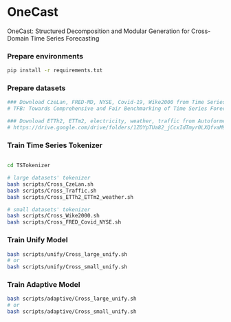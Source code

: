 # OneCast
OneCast: Structured Decomposition and Modular Generation for Cross-Domain Time Series Forecasting

### Prepare environments
```bash
pip install -r requirements.txt
```

### Prepare datasets

```bash
### Download CzeLan, FRED-MD, NYSE, Covid-19, Wike2000 from Time Series Benchmark
# TFB: Towards Comprehensive and Fair Benchmarking of Time Series Forecasting Methods

### Download ETTh2, ETTm2, electricity, weather, traffic from Autoformer
# https://drive.google.com/drive/folders/1ZOYpTUa82_jCcxIdTmyr0LXQfvaM9vIy
```

### Train Time Series Tokenizer

```bash

cd TSTokenizer

# large datasets' tokenizer
bash scripts/Cross_CzeLan.sh
bash scripts/Cross_Traffic.sh
bash scripts/Cross_ETTh2_ETTm2_weather.sh

# small datasets' tokenizer
bash scripts/Cross_Wike2000.sh
bash scripts/Cross_FRED_Covid_NYSE.sh
```

### Train Unify Model
```bash
bash scripts/unify/Cross_large_unify.sh
# or 
bash scripts/unify/Cross_small_unify.sh
```

### Train Adaptive Model
```bash
bash scripts/adaptive/Cross_large_unify.sh
# or 
bash scripts/adaptive/Cross_small_unify.sh
```

